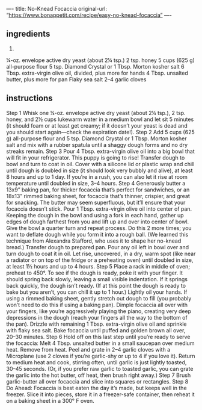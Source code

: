 —-
title: No-Knead Focaccia
original-url: “https://www.bonappetit.com/recipe/easy-no-knead-focaccia”
—-

## ingredients

1. 
¼-oz. envelope active dry yeast (about 2¼ tsp.)
2
tsp. honey
5
cups (625 g) all-purpose flour
5
tsp. Diamond Crystal or 1 Tbsp. Morton kosher salt
6
Tbsp. extra-virgin olive oil, divided, plus more for hands
4
Tbsp. unsalted butter, plus more for pan
Flaky sea salt
2–4
garlic cloves

## instructions

Step 1
Whisk one ¼-oz. envelope active dry yeast (about 2¼ tsp.), 2 tsp. honey, and 2½ cups lukewarm water in a medium bowl and let sit 5 minutes (it should foam or at least get creamy; if it doesn’t your yeast is dead and you should start again—check the expiration date!).
Step 2
Add 5 cups (625 g) all-purpose flour and 5 tsp. Diamond Crystal or 1 Tbsp. Morton kosher salt and mix with a rubber spatula until a shaggy dough forms and no dry streaks remain.
Step 3
Pour 4 Tbsp. extra-virgin olive oil into a big bowl that will fit in your refrigerator. This puppy is going to rise! Transfer dough to bowl and turn to coat in oil. Cover with a silicone lid or plastic wrap and chill until dough is doubled in size (it should look very bubbly and alive), at least 8 hours and up to 1 day. If you’re in a rush, you can also let it rise at room temperature until doubled in size, 3–4 hours.
Step 4
Generously butter a 13x9” baking pan, for thicker focaccia that’s perfect for sandwiches, or an 18x13” rimmed baking sheet, for focaccia that’s thinner, crispier, and great for snacking. The butter may seem superfluous, but it’ll ensure that your focaccia doesn’t stick. Pour 1 Tbsp. extra-virgin olive oil into center of pan. Keeping the dough in the bowl and using a fork in each hand, gather up edges of dough farthest from you and lift up and over into center of bowl. Give the bowl a quarter turn and repeat process. Do this 2 more times; you want to deflate dough while you form it into a rough ball. (We learned this technique from Alexandra Stafford, who uses it to shape her no-knead bread.) Transfer dough to prepared pan. Pour any oil left in bowl over and turn dough to coat it in oil. Let rise, uncovered, in a dry, warm spot (like near a radiator or on top of the fridge or a preheating oven) until doubled in size, at least 1½ hours and up to 4 hours.
Step 5
Place a rack in middle of oven; preheat to 450°. To see if the dough is ready, poke it with your finger. It should spring back slowly, leaving a small visible indentation. If it springs back quickly, the dough isn’t ready. (If at this point the dough is ready to bake but you aren’t, you can chill it up to 1 hour.) Lightly oil your hands. If using a rimmed baking sheet, gently stretch out dough to fill (you probably won’t need to do this if using a baking pan). Dimple focaccia all over with your fingers, like you’re aggressively playing the piano, creating very deep depressions in the dough (reach your fingers all the way to the bottom of the pan). Drizzle with remaining 1 Tbsp. extra-virgin olive oil and sprinkle with flaky sea salt. Bake focaccia until puffed and golden brown all over, 20–30 minutes.
Step 6
Hold off on this last step until you’re ready to serve the focaccia: Melt 4 Tbsp. unsalted butter in a small saucepan over medium heat. Remove from heat. Peel and grate in 2–4 garlic cloves with a Microplane (use 2 cloves if you’re garlic-shy or up to 4 if you love it). Return to medium heat and cook, stirring often, until garlic is just lightly toasted, 30–45 seconds. (Or, if you prefer raw garlic to toasted garlic, you can grate the garlic into the hot butter, off heat, then brush right away.)
Step 7
Brush garlic-butter all over focaccia and slice into squares or rectangles.
Step 8
Do Ahead: Focaccia is best eaten the day it’s made, but keeps well in the freezer. Slice it into pieces, store it in a freezer-safe container, then reheat it on a baking sheet in a 300° F oven.